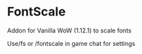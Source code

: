 # FontScale
 Addon for Vanilla WoW (1.12.1) to scale fonts


Use/fs or /fontscale in game chat for settings